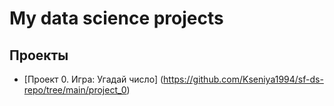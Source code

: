 # My data science projects

## Проекты

* [Проект 0. Игра: Угадай число] (https://github.com/Kseniya1994/sf-ds-repo/tree/main/project_0)
